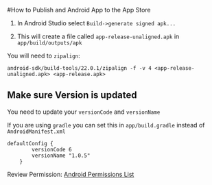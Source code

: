 #How to Publish and Android App to the App Store

1. In Android Studio select `Build->generate signed apk...`

2. This will create a file called `app-release-unaligned.apk` in `app/build/outputs/apk`

You will need to `zipalign`:

```
android-sdk/build-tools/22.0.1/zipalign -f -v 4 <app-release-unaligned.apk> <app-release.apk>
```

## Make sure Version is updated

You need to update your `versionCode` and `versionName`

If you are using `gradle` you can set this in `app/build.gradle` instead of `AndroidManifest.xml`

```
defaultConfig {
        versionCode 6
        versionName "1.0.5"
    }
```

Review Permission: [Android Permissions List](http://developer.android.com/reference/android/Manifest.permission.html)
